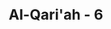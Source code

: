 ---
title: "Al-Qari'ah - 6"
no: 6
arabic_no: ٦
ayah: فَاَمَّا مَنْ ثَقُلَتْ مَوَازِينُهٗۙ
translation: "Maka adapun orang yang berat timbangan (kebaikan)nya,"
tafsir: "Dalam ayat-ayat ini, Allah menjelaskan tentang ganjaran bagi orang-orang yang banyak melakukan amal kebajikan, yaitu ketika amal mereka ditimbang dan timbangannya berat karena banyak mengerjakan amal-amal saleh. Ganjaran bagi orang-orang ini adalah kesenangan abadi di surga. Mereka hidup di dalamnya penuh dengan kebahagiaan, kenikmatan, dan kepuasan. Kita wajib mempercayai adanya mizan (neraca/timbangan) yang tersebut pada ayat ini dan dalam firman-Nya:\n\nDan Kami akan memasang timbangan yang tepat pada hari Kiamat. (al-Anbiya'/21: 47)"
---